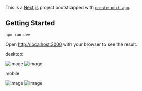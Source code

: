 This is a [Next.js](https://nextjs.org/) project bootstrapped with [`create-next-app`](https://github.com/vercel/next.js/tree/canary/packages/create-next-app).

## Getting Started

```bash
npm run dev
```

Open [http://localhost:3000](http://localhost:8000) with your browser to see the result.

desktop:

![image](https://github.com/lucaay/aplicatie-statii-incarcare/assets/32814024/7177da7a-0768-40c6-bded-9101655f1d80)
![image](https://github.com/lucaay/aplicatie-statii-incarcare/assets/32814024/f25c7ffb-4717-4f7a-8d9d-64653e97483f)


mobile:

![image](https://github.com/lucaay/aplicatie-statii-incarcare/assets/32814024/af733b4a-0dac-4c4e-af70-7c0d118b7c94)
![image](https://github.com/lucaay/aplicatie-statii-incarcare/assets/32814024/99109e9a-2c4b-45a1-a914-4da781c13946)


